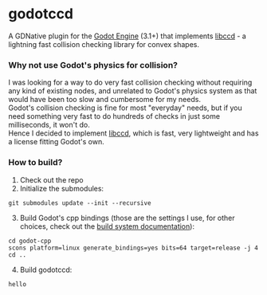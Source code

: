 # godotccd
A GDNative plugin for the [Godot Engine](https://godotengine.org/) (3.1+) that implements [libccd](https://github.com/danfis/libccd) - a lightning fast collision checking library for convex shapes.

### Why not use Godot's physics for collision?
I was looking for a way to do very fast collision checking without requiring any kind of existing nodes, and unrelated to Godot's physics system as that would have been too slow and cumbersome for my needs.  
Godot's collision checking is fine for most "everyday" needs, but if you need something very fast to do hundreds of checks in just some milliseconds, it won't do.  
Hence I decided to implement [libccd](https://github.com/danfis/libccd), which is fast, very lightweight and has a license fitting Godot's own.

### How to build?
1. Check out the repo
2. Initialize the submodules:  

```
git submodules update --init --recursive
```

3. Build Godot's cpp bindings (those are the settings I use, for other choices, check out the [build system documentation](https://docs.godotengine.org/en/3.1/development/compiling/introduction_to_the_buildsystem.html)):  
```
cd godot-cpp
scons platform=linux generate_bindings=yes bits=64 target=release -j 4
cd ..
```
4. Build godotccd:
```
hello
```
